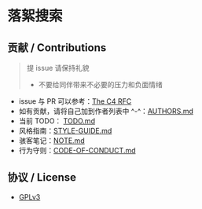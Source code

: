 # 落絮搜索

## 贡献 / Contributions

> 提 issue 请保持礼貌
> - 不要给同伴带来不必要的压力和负面情绪

- issue 与 PR 可以参考：[The C4 RFC](https://rfc.zeromq.org/spec:42/C4)
- 如有贡献，请将自己加到作者列表中 ^-^：[AUTHORS.md](AUTHORS.md)
- 当前 TODO： [TODO.md](TODO.md)
- 风格指南：[STYLE-GUIDE.md](STYLE-GUIDE.md)
- 骇客笔记：[NOTE.md](NOTE.md)
- 行为守则：[CODE-OF-CONDUCT.md](CODE-OF-CONDUCT.md)

## 协议 / License

- [GPLv3](LICENSE)
